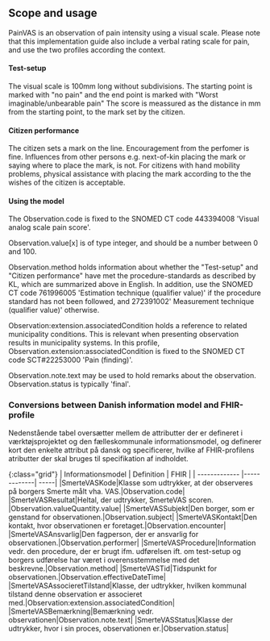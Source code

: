 ## Scope and usage
PainVAS is an observation of pain intensity using a visual scale. Please note that this implementation guide also include a verbal rating scale for pain, and use the two profiles according the context.

#### Test-setup
The visual scale is 100mm long without subdivisions. The starting point is marked with "no pain" and the end point is marked with "Worst imaginable/unbearable pain"
The score is meassured as the distance in mm from the starting point, to the mark set by the citizen.

#### Citizen performance
The citizen sets a mark on the line. Encouragement from the perfomer is fine. Influences from other persons e.g. next-of-kin placing the mark or saying where to place the mark, is not. For citizens with hand mobility problems, physical assistance with placing the mark according to the the wishes of the citizen is acceptable. 

#### Using the model
The Observation.code is fixed to the SNOMED CT code 443394008 'Visual analog scale pain score'.

Observation.value[x] is of type integer, and should be a number between 0 and 100.

Observation.method holds information about whether the "Test-setup" and "Citizen performance" have met the procedure-standards as described by KL, which are summarized above in English. In addition, use the SNOMED CT code 761996005 'Estimation technique (qualifier value)' if the procedure standard has not been followed, and 272391002' Measurement technique (qualifier value)' otherwise.

Observation:extension.associatedCondition holds a reference to related municipality conditions. This is relevant when presenting observation results in municipality systems. In this profile, Observation.extension:associatedCondition is fixed to the SNOMED CT code SCT#22253000 'Pain (finding)'.

Observation.note.text may be used to hold remarks about the observation. Observation.status is typically 'final'.

### Conversions between Danish information model and FHIR-profile
Nedenstående tabel oversætter mellem de attributter der er defineret i værktøjsprojektet og den fælleskommunale informationsmodel, og definerer kort den enkelte attribut på dansk og specificerer, hvilke af FHIR-profilens atributter der skal bruges til specifikation af indholdet.

{:class="grid"}
|   Informationsmodel      | Definition        | FHIR  |
| ------------- |-------------| -----|
|SmerteVASKode|Klasse som udtrykker, at der observeres på borgers Smerte målt vha. VAS.|Observation.code|
|SmerteVASResultat|Heltal, der udtrykker, SmerteVAS scoren. |Observation.valueQuantity.value|
|SmerteVASSubjekt|Den borger, som er genstand for observationen.|Observation.subject|
|SmerteVASKontakt|Den kontakt, hvor observationen er foretaget.|Observation.encounter|
|SmerteVASAnsvarlig|Den fagperson, der er ansvarlig for observationen.|Observation.performer|
|SmerteVASProcedure|Information vedr. den procedure, der er brugt ifm. udførelsen ift. om test-setup og borgers udførelse har været i overensstemmelse med det beskrevne.|Observation.method|
|SmerteVASTid|Tidspunkt for observationen.|Observation.effectiveDateTime|
|SmerteVASAssocieretTilstand|Klasse, der udtrykker, hvilken kommunal tilstand denne observation er associeret med.|Observation:extension.associatedCondition|
|SmerteVASBemærkning|Bemærkning vedr. observationen|Observation.note.text|
|SmerteVASStatus|Klasse der udtrykker, hvor i sin proces, observationen er.|Observation.status|